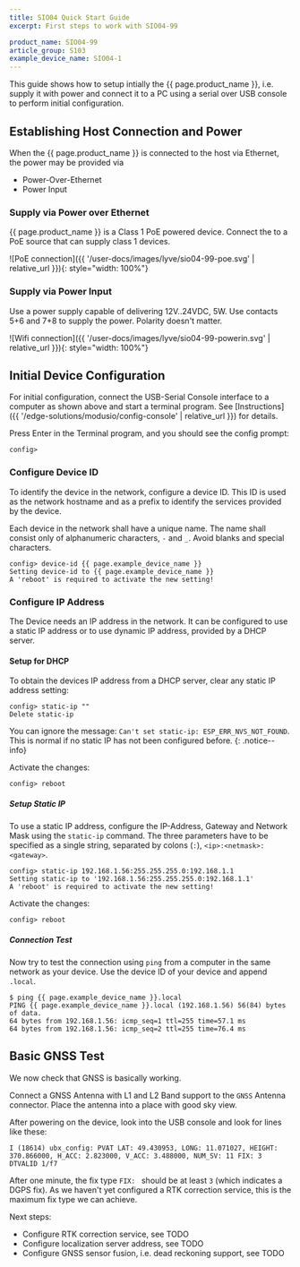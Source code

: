 ```yaml
---
title: SIO04 Quick Start Guide
excerpt: First steps to work with SIO04-99

product_name: SIO04-99
article_group: S103
example_device_name: SIO04-1
---
```


This guide shows how to setup intially the {{ page.product_name }}, i.e. supply it with power and connect it
to a PC using a serial over USB console to perform initial configuration.

## Establishing Host Connection and Power

When the {{ page.product_name }} is connected to the host via Ethernet, the power may be provided via
* Power-Over-Ethernet
* Power Input

### Supply via Power over Ethernet
{{ page.product_name }} is a Class 1 PoE powered device. Connect the to a PoE source that can supply class 1 devices.

![PoE connection]({{ '/user-docs/images/lyve/sio04-99-poe.svg' | relative_url }}){: style="width: 100%"}


### Supply via Power Input

Use a power supply capable of delivering 12V..24VDC, 5W. Use contacts 5+6 and 7+8 to supply the power. Polarity doesn't matter.

![Wifi connection]({{ '/user-docs/images/lyve/sio04-99-powerin.svg' | relative_url }}){: style="width: 100%"}


## Initial Device Configuration

For initial configuration, connect the USB-Serial Console interface to a computer as shown above and start a terminal program. See [Instructions]({{ '/edge-solutions/modusio/config-console' | relative_url }}) for details.

Press Enter in the Terminal program, and you should see the config prompt:

```
config>
```

### Configure Device ID
To identify the device in the network, configure a device ID. This ID is used as the network hostname and as a prefix to identify the services provided by the device.

Each device in the network shall have a unique name. The name shall consist only of alphanumeric characters, `-` and `_`. Avoid blanks and special characters.

```
config> device-id {{ page.example_device_name }}
Setting device-id to {{ page.example_device_name }}
A 'reboot' is required to activate the new setting!
```


### Configure IP Address

The Device needs an IP address in the network. It can be configured to use a static IP address or to use dynamic IP address, provided by a DHCP server.

#### Setup for DHCP
To obtain the devices IP address from a DHCP server, clear any static IP address setting:

```
config> static-ip ""
Delete static-ip
```

You can ignore the message: `Can't set static-ip: ESP_ERR_NVS_NOT_FOUND`. This is normal if no static IP has not been configured before.
{: .notice--info}

Activate the changes:
```
config> reboot
```

##### Setup Static IP
To use a static IP address, configure the IP-Address, Gateway and Network Mask using the `static-ip` command. The three parameters have to be specified as a single string, separated by colons (`:`), `<ip>:<netmask>:<gateway>`.

```
config> static-ip 192.168.1.56:255.255.255.0:192.168.1.1
Setting static-ip to '192.168.1.56:255.255.255.0:192.168.1.1'
A 'reboot' is required to activate the new setting!
```
Activate the changes:
```
config> reboot
```

##### Connection Test

Now try to test the connection using `ping` from a computer in the same network as your device. Use the device ID of your device and append `.local`.
```
$ ping {{ page.example_device_name }}.local
PING {{ page.example_device_name }}.local (192.168.1.56) 56(84) bytes of data.
64 bytes from 192.168.1.56: icmp_seq=1 ttl=255 time=57.1 ms
64 bytes from 192.168.1.56: icmp_seq=2 ttl=255 time=76.4 ms
```

## Basic GNSS Test

We now check that GNSS is basically working.

Connect a GNSS Antenna with L1 and L2 Band support to the `GNSS` Antenna connector. Place the antenna into a place with good sky view.

After powering on the device, look into the USB console and look for lines like these:

```
I (18614) ubx_config: PVAT LAT: 49.430953, LONG: 11.071027, HEIGHT: 370.866000, H_ACC: 2.823000, V_ACC: 3.488000, NUM_SV: 11 FIX: 3 DTVALID 1/f7
```

After one minute, the fix type `FIX: ` should be at least `3` (which indicates a DGPS fix). As we haven't yet configured a RTK correction service, this is the maximum fix type we can achieve.

Next steps:
* Configure RTK correction service, see TODO
* Configure localization server address, see TODO
* Configure GNSS sensor fusion, i.e. dead reckoning support, see TODO
